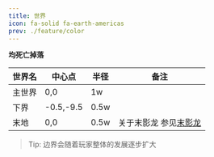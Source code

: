```yaml
---
title: 世界
icon: fa-solid fa-earth-americas
prev: ./feature/color
---
```


**均死亡掉落**

| 世界名 | 中心点 | 半径 | 备注 |
| --- | --- | --- | --- |
| 主世界 | 0,0 | 1w | |
| 下界 | -0.5,-9.5 | 0.5w | |
| 末地 | 0,0 | 0.5w | 关于末影龙 参见[末影龙](enderdragon) |

> Tip: 边界会随着玩家整体的发展逐步扩大
